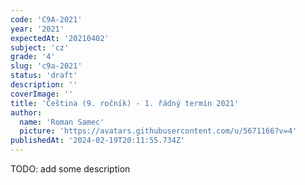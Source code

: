 ```yaml
---
code: 'C9A-2021'
year: '2021'
expectedAt: '20210402'
subject: 'cz'
grade: '4'
slug: 'c9a-2021'
status: 'draft'
description: ''
coverImage: ''
title: 'Čeština (9. ročník) - 1. řádný termín 2021'
author:
  name: 'Roman Samec'
  picture: 'https://avatars.githubusercontent.com/u/5671166?v=4'
publishedAt: '2024-02-19T20:11:55.734Z'
---
```


TODO: add some description